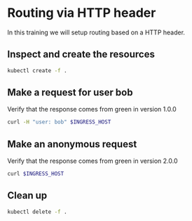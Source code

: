 # Routing via HTTP header

In this training we will setup routing based on a HTTP header.

## Inspect and create the resources

```bash
kubectl create -f .
```

## Make a request for user bob

Verify that the response comes from green in version 1.0.0

```bash
curl -H "user: bob" $INGRESS_HOST
```

## Make an anonymous request

Verify that the response comes from green in version 2.0.0

```bash
curl $INGRESS_HOST
```

## Clean up

```bash
kubectl delete -f .
```
